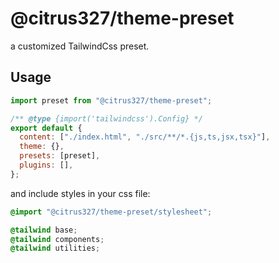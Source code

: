 # @citrus327/theme-preset

a customized TailwindCss preset.

## Usage

```js
import preset from "@citrus327/theme-preset";

/** @type {import('tailwindcss').Config} */
export default {
  content: ["./index.html", "./src/**/*.{js,ts,jsx,tsx}"],
  theme: {},
  presets: [preset],
  plugins: [],
};

```

and include styles in your css file:

```css
@import "@citrus327/theme-preset/stylesheet";

@tailwind base;
@tailwind components;
@tailwind utilities;
```